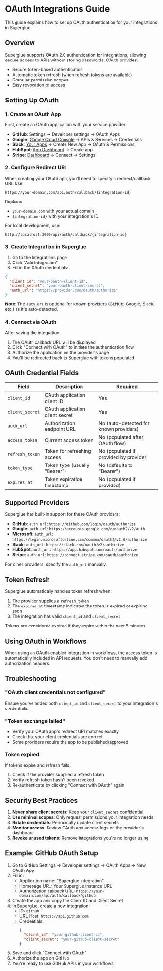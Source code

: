 # OAuth Integrations Guide

This guide explains how to set up OAuth authentication for your integrations in Superglue.

## Overview

Superglue supports OAuth 2.0 authentication for integrations, allowing secure access to APIs without storing passwords. OAuth provides:

- Secure token-based authentication
- Automatic token refresh (when refresh tokens are available)
- Granular permission scopes
- Easy revocation of access

## Setting Up OAuth

### 1. Create an OAuth App

First, create an OAuth application with your service provider:

- **GitHub**: Settings → Developer settings → OAuth Apps
- **Google**: [Google Cloud Console](https://console.cloud.google.com/) → APIs & Services → Credentials
- **Slack**: [Your Apps](https://api.slack.com/apps) → Create New App → OAuth & Permissions
- **HubSpot**: [App Dashboard](https://app.hubspot.com/apps) → Create app
- **Stripe**: [Dashboard](https://dashboard.stripe.com/) → Connect → Settings

### 2. Configure Redirect URI

When creating your OAuth app, you'll need to specify a redirect/callback URI. Use:

```
https://your-domain.com/api/auth/callback/{integration-id}
```

Replace:
- `your-domain.com` with your actual domain
- `{integration-id}` with your integration's ID

For local development, use:
```
http://localhost:3000/api/auth/callback/{integration-id}
```

### 3. Create Integration in Superglue

1. Go to the Integrations page
2. Click "Add Integration"
3. Fill in the OAuth credentials:

```json
{
  "client_id": "your-oauth-client-id",
  "client_secret": "your-oauth-client-secret",
  "auth_url": "https://provider.com/oauth/authorize"
}
```

**Note**: The `auth_url` is optional for known providers (GitHub, Google, Slack, etc.) as it's auto-detected.

### 4. Connect via OAuth

After saving the integration:

1. The OAuth callback URL will be displayed
2. Click "Connect with OAuth" to initiate the authentication flow
3. Authorize the application on the provider's page
4. You'll be redirected back to Superglue with tokens populated

## OAuth Credential Fields

| Field | Description | Required |
|-------|-------------|----------|
| `client_id` | OAuth application client ID | Yes |
| `client_secret` | OAuth application client secret | Yes |
| `auth_url` | Authorization endpoint URL | No (auto-detected for known providers) |
| `access_token` | Current access token | No (populated after OAuth flow) |
| `refresh_token` | Token for refreshing access | No (populated if provided by provider) |
| `token_type` | Token type (usually "Bearer") | No (defaults to "Bearer") |
| `expires_at` | Token expiration timestamp | No (populated if provided) |

## Supported Providers

Superglue has built-in support for these OAuth providers:

- **GitHub**: `auth_url`: `https://github.com/login/oauth/authorize`
- **Google**: `auth_url`: `https://accounts.google.com/o/oauth2/v2/auth`
- **Microsoft**: `auth_url`: `https://login.microsoftonline.com/common/oauth2/v2.0/authorize`
- **Slack**: `auth_url`: `https://slack.com/oauth/v2/authorize`
- **HubSpot**: `auth_url`: `https://app.hubspot.com/oauth/authorize`
- **Stripe**: `auth_url`: `https://connect.stripe.com/oauth/authorize`

For other providers, specify the `auth_url` manually.

## Token Refresh

Superglue automatically handles token refresh when:

1. The provider supplies a `refresh_token`
2. The `expires_at` timestamp indicates the token is expired or expiring soon
3. The integration has valid `client_id` and `client_secret`

Tokens are considered expired if they expire within the next 5 minutes.

## Using OAuth in Workflows

When using an OAuth-enabled integration in workflows, the access token is automatically included in API requests. You don't need to manually add authorization headers.

## Troubleshooting

### "OAuth client credentials not configured"
Ensure you've added both `client_id` and `client_secret` to your integration's credentials.

### "Token exchange failed"
- Verify your OAuth app's redirect URI matches exactly
- Check that your client credentials are correct
- Some providers require the app to be published/approved

### Token expired
If tokens expire and refresh fails:
1. Check if the provider supplied a refresh token
2. Verify refresh token hasn't been revoked
3. Re-authenticate by clicking "Connect with OAuth" again

## Security Best Practices

1. **Never share client secrets**: Keep your `client_secret` confidential
2. **Use minimal scopes**: Only request permissions your integration needs
3. **Rotate credentials**: Periodically update client secrets
4. **Monitor access**: Review OAuth app access logs on the provider's dashboard
5. **Revoke unused tokens**: Remove integrations you're no longer using

## Example: GitHub OAuth Setup

1. Go to GitHub Settings → Developer settings → OAuth Apps → New OAuth App
2. Fill in:
   - Application name: "Superglue Integration"
   - Homepage URL: Your Superglue instance URL
   - Authorization callback URL: `https://your-domain.com/api/auth/callback/github`
3. Create the app and copy the Client ID and Client Secret
4. In Superglue, create a new integration:
   - ID: `github`
   - URL Host: `https://api.github.com`
   - Credentials:
     ```json
     {
       "client_id": "your-github-client-id",
       "client_secret": "your-github-client-secret"
     }
     ```
5. Save and click "Connect with OAuth"
6. Authorize the app on GitHub
7. You're ready to use GitHub APIs in your workflows! 